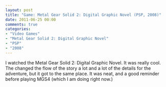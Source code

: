```yaml
---
layout: post
title: "Game: Metal Gear Solid 2: Digital Graphic Novel (PSP, 2008)"
date: 2011-06-25 00:00
comments: true
categories:
- "Video Games"
- "Metal Gear Solid 2: Digital Graphic Novel"
- "PSP"
- "2008"
---
```


I watched the Metal Gear Solid 2: Digital Graphic Novel. It was
really cool. The changed the flow of the story a lot and a lot of
the details for the adventure, but it got to the same place. It
was neat, and a good reminder before playing MGS4 (which I am
doing right now.)
